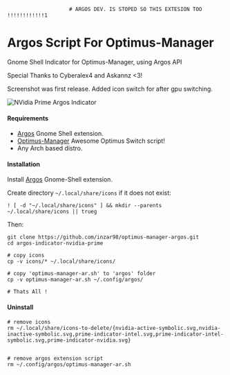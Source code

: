
                        # ARGOS DEV. IS STOPED SO THIS EXTESION TOO !!!!!!!!!!!!1


# Argos Script For Optimus-Manager
Gnome Shell Indicator for Optimus-Manager, using Argos API

Special Thanks to Cyberalex4 and Askannz <3!

Screenshot was first release. Added icon switch for after gpu switching.

![NVidia Prime Argos Indicator](https://github.com/inzar98/optimus-manager-argos/blob/master/screenshots/optimus-manager-1.png)                                       

#### Requirements
- [Argos](https://extensions.gnome.org/extension/1176/argos/) Gnome Shell extension.
- [Optimus-Manager](https://github.com/Askannz/optimus-manager) Awesome Optimus Switch script!
- Any Arch based distro.


#### Installation
Install [Argos](https://extensions.gnome.org/extension/1176/argos/) Gnome-Shell extension.

Create directory `~/.local/share/icons` if it does not exist:
```
! [ -d "~/.local/share/icons" ] && mkdir --parents ~/.local/share/icons || trueg
```

Then:
```
git clone https://github.com/inzar98/optimus-manager-argos.git
cd argos-indicator-nvidia-prime

# copy icons
cp -v icons/* ~/.local/share/icons/

# copy 'optimus-manager-ar.sh' to 'argos' folder
cp -v optimus-manager-ar.sh ~/.config/argos/

# Thats All !
```
#### Uninstall
```
# remove icons
rm ~/.local/share/icons-to-delete/{nvidia-active-symbolic.svg,nvidia-inactive-symbolic.svg,prime-indicator-intel.svg,prime-indicator-intel-symbolic.svg,prime-indicator-nvidia.svg}


# remove argos extension script
rm ~/.config/argos/optimus-manager-ar.sh



